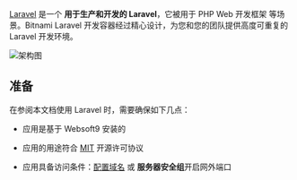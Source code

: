 [Laravel](https://laravel.com/) 是一个 **用于生产和开发的 Laravel**，它被用于 PHP Web 开发框架  等场景。Bitnami Laravel 开发容器经过精心设计，为您和您的团队提供高度可重复的 Laravel 开发环境。


![架构图](https://libs.websoft9.com/Websoft9/DocsPicture/zh/laravel/laravel-gui-websoft9.png)


## 准备

在参阅本文档使用 Laravel 时，需要确保如下几点：

- 应用是基于 Websoft9 安装的

- 应用的用途符合 [MIT](https://opensource.org/licenses/MIT) 开源许可协议

- 应用具备访问条件：[配置域名](./domain-set) 或 **服务器安全组**开启网外端口
